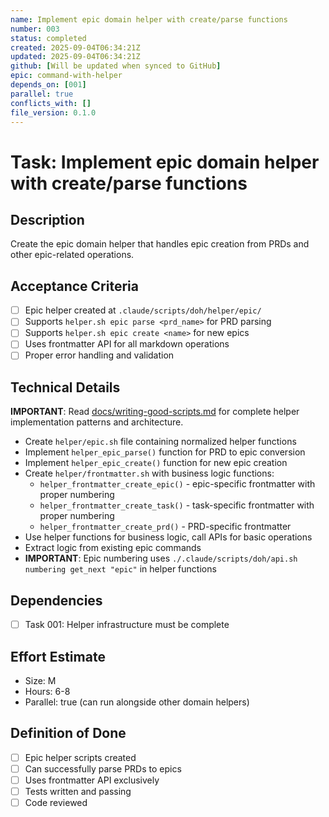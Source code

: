 ```yaml
---
name: Implement epic domain helper with create/parse functions
number: 003
status: completed
created: 2025-09-04T06:34:21Z
updated: 2025-09-04T06:34:21Z
github: [Will be updated when synced to GitHub]
epic: command-with-helper
depends_on: [001]
parallel: true
conflicts_with: []
file_version: 0.1.0
---
```


# Task: Implement epic domain helper with create/parse functions

## Description
Create the epic domain helper that handles epic creation from PRDs and other epic-related operations.

## Acceptance Criteria
- [ ] Epic helper created at `.claude/scripts/doh/helper/epic/`
- [ ] Supports `helper.sh epic parse <prd_name>` for PRD parsing
- [ ] Supports `helper.sh epic create <name>` for new epics
- [ ] Uses frontmatter API for all markdown operations
- [ ] Proper error handling and validation

## Technical Details
**IMPORTANT**: Read [docs/writing-good-scripts.md](docs/writing-good-scripts.md) for complete helper implementation patterns and architecture.

- Create `helper/epic.sh` file containing normalized helper functions
- Implement `helper_epic_parse()` function for PRD to epic conversion  
- Implement `helper_epic_create()` function for new epic creation
- Create `helper/frontmatter.sh` with business logic functions:
  - `helper_frontmatter_create_epic()` - epic-specific frontmatter with proper numbering
  - `helper_frontmatter_create_task()` - task-specific frontmatter with proper numbering
  - `helper_frontmatter_create_prd()` - PRD-specific frontmatter
- Use helper functions for business logic, call APIs for basic operations
- Extract logic from existing epic commands  
- **IMPORTANT**: Epic numbering uses `./.claude/scripts/doh/api.sh numbering get_next "epic"` in helper functions

## Dependencies
- [ ] Task 001: Helper infrastructure must be complete

## Effort Estimate
- Size: M
- Hours: 6-8
- Parallel: true (can run alongside other domain helpers)

## Definition of Done
- [ ] Epic helper scripts created
- [ ] Can successfully parse PRDs to epics
- [ ] Uses frontmatter API exclusively
- [ ] Tests written and passing
- [ ] Code reviewed